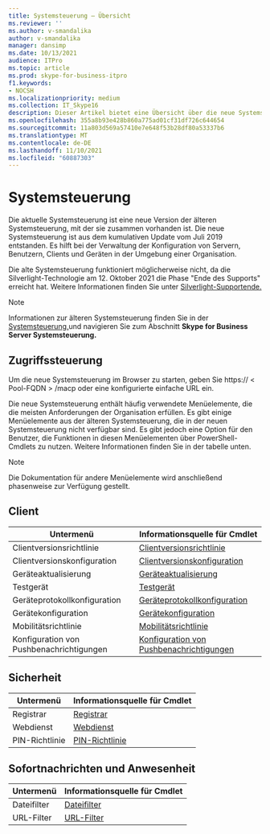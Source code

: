 ```yaml
---
title: Systemsteuerung – Übersicht
ms.reviewer: ''
ms.author: v-smandalika
author: v-smandalika
manager: dansimp
ms.date: 10/13/2021
audience: ITPro
ms.topic: article
ms.prod: skype-for-business-itpro
f1.keywords:
- NOCSH
ms.localizationpriority: medium
ms.collection: IT_Skype16
description: Dieser Artikel bietet eine Übersicht über die neue Systemsteuerung.
ms.openlocfilehash: 355a8b93e428b860a775ad01cf31df726c644654
ms.sourcegitcommit: 11a803d569a57410e7e648f53b28df80a53337b6
ms.translationtype: MT
ms.contentlocale: de-DE
ms.lasthandoff: 11/10/2021
ms.locfileid: "60887303"
---
```

# <a name="control-panel"></a>Systemsteuerung

Die aktuelle Systemsteuerung ist eine neue Version der älteren Systemsteuerung, mit der sie zusammen vorhanden ist. Die neue Systemsteuerung ist aus dem kumulativen Update vom Juli 2019 entstanden. Es hilft bei der Verwaltung der Konfiguration von Servern, Benutzern, Clients und Geräten in der Umgebung einer Organisation.

Die alte Systemsteuerung funktioniert möglicherweise nicht, da die Silverlight-Technologie am 12. Oktober 2021 die Phase "Ende des Supports" erreicht hat. Weitere Informationen finden Sie unter [Silverlight-Supportende.](https://support.microsoft.com/windows/silverlight-end-of-support-0a3be3c7-bead-e203-2dfd-74f0a64f1788)

> [!NOTE]
> Informationen zur älteren Systemsteuerung finden Sie in der [Systemsteuerung,](../SfbServer/management-tools/install-and-open-administrative-tools.md)und navigieren Sie zum Abschnitt **Skype for Business Server Systemsteuerung.**

## <a name="access-control-panel"></a>Zugriffssteuerung

Um die neue Systemsteuerung im Browser zu starten, geben Sie https:// &lt; Pool-FQDN &gt; /macp oder eine konfigurierte einfache URL ein.

Die neue Systemsteuerung enthält häufig verwendete Menüelemente, die die meisten Anforderungen der Organisation erfüllen. Es gibt einige Menüelemente aus der älteren Systemsteuerung, die in der neuen Systemsteuerung nicht verfügbar sind. Es gibt jedoch eine Option für den Benutzer, die Funktionen in diesen Menüelementen über PowerShell-Cmdlets zu nutzen. Weitere Informationen finden Sie in der tabelle unten.

> [!NOTE]
> Die Dokumentation für andere Menüelemente wird anschließend phasenweise zur Verfügung gestellt.

## <a name="client"></a>Client

|Untermenü  |Informationsquelle für Cmdlet  |
|---------|---------|
|Clientversionsrichtlinie         |    [Clientversionsrichtlinie](use-powershell-client-menu.md#client-version-policy)     |
|Clientversionskonfiguration      |  [Clientversionskonfiguration](use-powershell-client-menu.md#client-version-configuration)       |
|Geräteaktualisierung    | [Geräteaktualisierung](use-powershell-client-menu.md#device-update)        |
|Testgerät     | [Testgerät](use-powershell-client-menu.md#test-device)        |
|Geräteprotokollkonfiguration         |    [Geräteprotokollkonfiguration](use-powershell-client-menu.md#device-log-configuration)     |
|Gerätekonfiguration         |    [Gerätekonfiguration](use-powershell-client-menu.md#device-configuration)     |
|Mobilitätsrichtlinie         |    [Mobilitätsrichtlinie](use-powershell-client-menu.md#mobility-policy)     |
|Konfiguration von Pushbenachrichtigungen         |    [Konfiguration von Pushbenachrichtigungen](use-powershell-client-menu.md#push-notification-configuration)     |

## <a name="security"></a>Sicherheit

|Untermenü  |Informationsquelle für Cmdlet  |
|---------|---------|
|Registrar         |    [Registrar](use-powershell-security-menu.md#registrar)     |
|Webdienst      |  [Webdienst](use-powershell-security-menu.md#web-service)       |
|PIN-Richtlinie    | [PIN-Richtlinie](use-powershell-security-menu.md#pin-policy)        |

## <a name="im-and-presence"></a>Sofortnachrichten und Anwesenheit

|Untermenü  |Informationsquelle für Cmdlet  |
|---------|---------|
|Dateifilter         |    [Dateifilter](use-powershell-im-and-presence-menu.md#file-filter)     |
|URL-Filter      |  [URL-Filter](use-powershell-im-and-presence-menu.md#url-filter)       |
